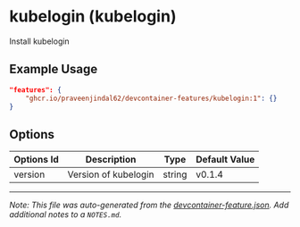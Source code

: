 
# kubelogin (kubelogin)

Install kubelogin

## Example Usage

```json
"features": {
    "ghcr.io/praveenjindal62/devcontainer-features/kubelogin:1": {}
}
```

## Options

| Options Id | Description | Type | Default Value |
|-----|-----|-----|-----|
| version | Version of kubelogin | string | v0.1.4 |



---

_Note: This file was auto-generated from the [devcontainer-feature.json](https://github.com/praveenjindal62/devcontainer-features/blob/main/src/kubelogin/devcontainer-feature.json).  Add additional notes to a `NOTES.md`._
